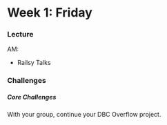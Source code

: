 # Week 1: Friday

### Lecture

AM:
- Railsy Talks

### Challenges

##### Core Challenges

With your group, continue your DBC Overflow project.

